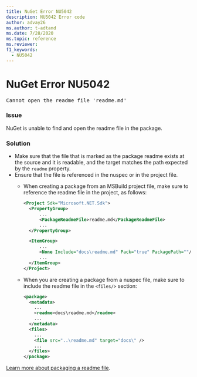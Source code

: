 ```yaml
---
title: NuGet Error NU5042
description: NU5042 Error code
author: advay26
ms.author: t-adtand
ms.date: 7/28/2020
ms.topic: reference
ms.reviewer: 
f1_keywords: 
  - NU5042
---
```


# NuGet Error NU5042

<pre>Cannot open the readme file 'readme.md'</pre>


### Issue

NuGet is unable to find and open the readme file in the package.


### Solution

- Make sure that the file that is marked as the package readme exists at the source and it is readable, and the target matches the path expected by the `readme` property.
- Ensure that the file is referenced in the nuspec or in the project file.
  * When creating a package from an MSBuild project file, make sure to reference the readme file in the project, as follows:

    ```xml
    <Project Sdk="Microsoft.NET.Sdk">
      <PropertyGroup>
          ...
          <PackageReadmeFile>readme.md</PackageReadmeFile>
          ...
      </PropertyGroup>

      <ItemGroup>
          ...
          <None Include="docs\readme.md" Pack="true" PackagePath=""/>
          ...
      </ItemGroup>
    </Project>
    ```

  * When you are creating a package from a nuspec file, make sure to include the readme file in the `<files/>` section:

    ```xml
    <package>
      <metadata>
        ...
        <readme>docs\readme.md</readme>
        ...
      </metadata>
      <files>
        ...
        <file src="..\readme.md" target="docs\" />
        ...
      </files>
    </package>
    ```

[Learn more about packaging a readme file](../msbuild-targets.md#packagereadmefile).
